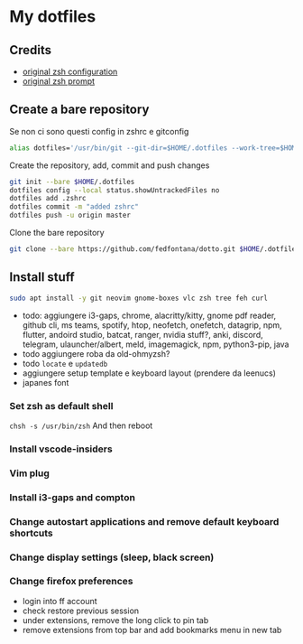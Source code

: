# My dotfiles

## Credits
- [original zsh configuration](https://github.com/ChristianChiarulli/Machfiles)
- [original zsh prompt](https://github.com/ohmyzsh/ohmyzsh/blob/master/themes/eastwood.zsh-theme)

## Create a bare repository

Se non ci sono questi config in zshrc e gitconfig
```sh
alias dotfiles='/usr/bin/git --git-dir=$HOME/.dotfiles --work-tree=$HOME
```

Create the repository, add, commit and push changes
```sh
git init --bare $HOME/.dotfiles
dotfiles config --local status.showUntrackedFiles no
dotfiles add .zshrc
dotfiles commit -m "added zshrc"
dotfiles push -u origin master
```

Clone the bare repository
```sh
git clone --bare https://github.com/fedfontana/dotto.git $HOME/.dotfiles
```

## Install stuff

```sh
sudo apt install -y git neovim gnome-boxes vlc zsh tree feh curl
```
- todo: aggiungere i3-gaps, chrome, alacritty/kitty, gnome pdf reader, github cli, ms teams, spotify, htop, neofetch, onefetch, datagrip, npm, flutter, andoird studio, batcat, ranger, nvidia stuff?, anki, discord, telegram, ulauncher/albert, meld, imagemagick, npm, python3-pip, java
- todo aggiungere roba da old-ohmyzsh?
- todo `locate` e `updatedb`
- aggiungere setup template e keyboard layout (prendere da leenucs)
- japanes font
### Set zsh as default shell

`chsh -s /usr/bin/zsh`
And then reboot

### Install vscode-insiders

### Vim plug

### Install i3-gaps and compton

### Change autostart applications and remove default keyboard shortcuts

### Change display settings (sleep, black screen)

### Change firefox preferences
- login into ff account
- check restore previous session
- under extensions, remove the long click to pin tab
- remove extensions from top bar and add bookmarks menu in new tab
